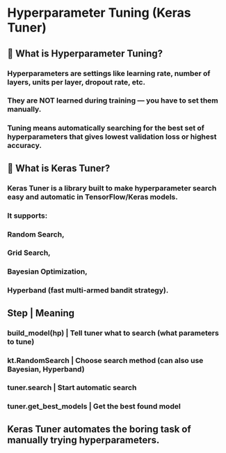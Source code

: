 # Hyperparameter Tuning (Keras Tuner)

## 🎯 What is Hyperparameter Tuning?
### Hyperparameters are settings like learning rate, number of layers, units per layer, dropout rate, etc.
### They are NOT learned during training — you have to set them manually.
### Tuning means automatically searching for the best set of hyperparameters that gives lowest validation loss or highest accuracy.


## 🚀 What is Keras Tuner?
### Keras Tuner is a library built to make hyperparameter search easy and automatic in TensorFlow/Keras models.
### It supports:
### Random Search,
### Grid Search,
### Bayesian Optimization,
### Hyperband (fast multi-armed bandit strategy).

## Step | Meaning
### build_model(hp) | Tell tuner what to search (what parameters to tune)
### kt.RandomSearch | Choose search method (can also use Bayesian, Hyperband)
### tuner.search | Start automatic search
### tuner.get_best_models | Get the best found model

## Keras Tuner automates the boring task of manually trying hyperparameters.